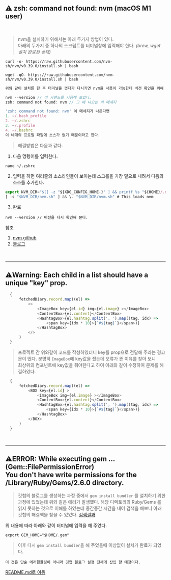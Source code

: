 ## ⚠️ zsh: command not found: nvm (macOS M1 user)

<br>

> nvm을 설치하기 위해서는 아래 두가지 방법이 있다. <br>
아래의 두가지 중 하나의 스크립트를 터미널창에 입력해야 한다. *(brew, wget 설치 완료된 상태)*
```
curl -o- https://raw.githubusercontent.com/nvm-sh/nvm/v0.39.0/install.sh | bash
```
```
wget -qO- https://raw.githubusercontent.com/nvm-sh/nvm/v0.39.0/install.sh | bash
```
```js
위와 같이 설치를 한 후 터미널을 껏다가 다시키면 nvm을 사용이 가능한데 버전 확인을 위해

nvm --version // 이 커맨드를 사용해 보았다.
zsh: command not found: nvm // 그 때 나오는 이 메세지

'zsh: command not found: nvm' 이 메세지가 나온다면 
1. ~/.bash_profile
2. ~/.zshrc
3. ~/.profile
4. ~/.bashrc
이 네개의 프로필 파일에 소스가 없기 때문이라고 한다.
```
> 해결방법은 다음과 같다.
1. 다음 명령어를 입력한다.
```
nano ~/.zshrc
```
2. 입력을 하면 여러줄의 소스라인들이 보이는데 스크롤을 가장 밑으로 내려서 다음의 소스를 추가한다.
```js
export NVM_DIR="$([ -z "${XDG_CONFIG_HOME-}" ] && printf %s "${HOME}/.nvm" || printf %s "${XDG_CONFIG_HOME}/nvm")"
[ -s "$NVM_DIR/nvm.sh" ] && \. "$NVM_DIR/nvm.sh" # This loads nvm
```
3. 완료
```
nvm --version // 버전을 다시 확인해 본다.
```

참조
1. [nvm github](https://github.com/nvm-sh/nvm#installing-and-updating)
2. [블로그](https://dev.to/duhbhavesh/nvm-command-not-found-1ho)

<br>

___

## ⚠️Warning: Each child in a list should have a unique "key" prop.
```js
  {
      fetchedDiary.record.map((el) => 
          <>
              <ImageBox key={el.id} img={el.image} ></ImageBox>
              <ContentBox>{el.content}</ContentBox>
              <HashtagBox>{el.hashtag.split(', ').map((tag, idx) => 
                  <span key={idx * 10}>{`#${tag}`}</span>)}
              </HashtagBox>
          </>
      )
  }
```
> 프로젝트 간 위와같이 코드를 작성하였더니 key를 prop으로 전달해 주라는 경고문이 떴다. 분명히 `ImageBox`에 key값을 줬는데 오류가 뜬 이유를 찾아 보니<br>
> 최상위의 컴포넌트에 key값을 줘야한다고 하여 아래와 같이 수정하여 문제를 해결하였다. <br>

```js
  {
      fetchedDiary.record.map((el) => 
          <BOX key={el.id} >
              <ImageBox img={el.image} ></ImageBox>
              <ContentBox>{el.content}</ContentBox>
              <HashtagBox>{el.hashtag.split(', ').map((tag, idx) => 
                  <span key={idx * 10}>{`#${tag}`}</span>)}
              </HashtagBox>
          </BOX>
      )
  }
```

<br>

___

## ⚠️ERROR:  While executing gem ... (Gem::FilePermissionError) <br> You don't have write permissions for the /Library/Ruby/Gems/2.6.0 directory.
> 깃헙의 블로그를 생성하는 과정 중에서 `gem install bundler` 를 설치하기 위한 과정에 있었는데 위와 같은 에러가 발생했다.
> 해당 디렉토리의 Ruby/Gems 를 읽지 못하는 것으로 이해를 하였는데 중간중간 시간을 내어 검색을 해보니 아래 깃헙의 해결책을 찾을 수 있었다.
[검색결과](https://github.com/rbenv/rbenv/issues/1267) <br>

위 내용에 따라 아래와 같이 터미널에 입력을 해 주었다.
```
export GEM_HOME="$HOME/.gem"
```
> 이후 다시 `gem install bundler`을 해 주었을때 이상없이 설치가 완료가 되었다.



`이 건은 단순 에러핸들링이 아니라 깃헙 블로그 설정 전체에 삽입 할 예정이다.`

[README.md로 이동](../README.md)
